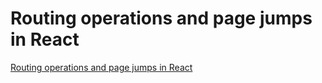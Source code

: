 # Routing operations and page jumps in React
[Routing operations and page jumps in React](https://aiwithcloud.com/2022/09/15/routing_operations_and_page_jumps_in_react/)